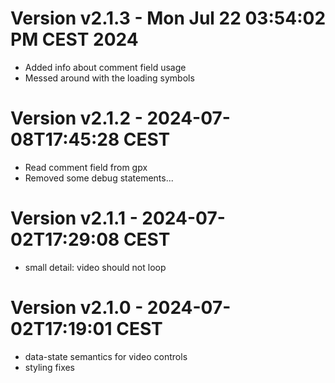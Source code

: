 # Version v2.1.3 - Mon Jul 22 03:54:02 PM CEST 2024
- Added info about comment field usage
- Messed around with the loading symbols

# Version v2.1.2 - 2024-07-08T17:45:28 CEST
- Read comment field from gpx
- Removed some debug statements...

# Version v2.1.1 - 2024-07-02T17:29:08 CEST
- small detail: video should not loop

# Version v2.1.0 - 2024-07-02T17:19:01 CEST
- data-state semantics for video controls
- styling fixes
